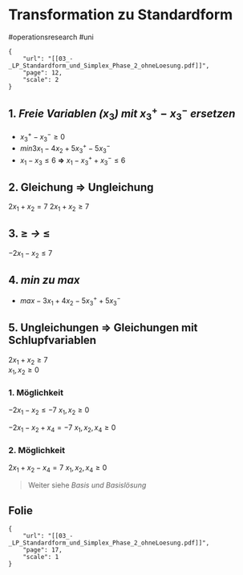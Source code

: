 # Transformation zu Standardform

\#operationsresearch #uni

````pdf
{
	"url": "[[03_-_LP_Standardform_und_Simplex_Phase_2_ohneLoesung.pdf]]",
	"page": 12,
	"scale": 2
}

````

## 1. *Freie Variablen (*$x_3$*)* *mit* $x_3^+ - x_3^-$ *ersetzen*

* $x_3^+ - x_3^- \ge 0$
* $min 3x_1 - 4x_2 + 5x_3^+ - 5x_3^−$
* $x_1 −x_3 \le 6$ **=>** $x_1 - x_3^+ + x_3^- \le 6$

## 2. Gleichung $\Rightarrow$ Ungleichung

$2x_1 + x_2 = 7$
$2x_1 + x_2 \ge 7$ 

## 3. $\ge$ *->* $\le$

$-2x_1 - x_2 \le 7$

## 4. $min$ *zu* $max$

* $max -3x_1 + 4x_2 - 5x_3^+ + 5x_3^−$

## 5. Ungleichungen $\Rightarrow$ Gleichungen mit Schlupfvariablen

$2x_1 + x_2 \ge 7$  
$x_1,x_2 \ge 0$

### 1. Möglichkeit

$-2x_1 -x_2 \le -7$
$x_1,x_2 \ge 0$

$-2x_1 -x_2 + x_4 = -7$
$x_1,x_2, x_4 \ge 0$

### 2. Möglichkeit

$2x_1 + x_2 -x_4 = 7$
$x_1,x_2, x_4 \ge 0$

 > 
 > Weiter siehe *Basis und Basislösung*

## Folie

````pdf
{
	"url": "[[03_-_LP_Standardform_und_Simplex_Phase_2_ohneLoesung.pdf]]",
	"page": 17,
	"scale": 1
}

````
